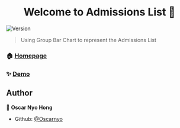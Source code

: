 <h1 align="center">Welcome to Admissions List 👋</h1>
<p>
  <img alt="Version" src="https://img.shields.io/badge/version-1-blue.svg?cacheSeconds=2592000" />
</p>

> Using Group Bar Chart to represent the Admissions List

### 🏠 [Homepage](https://github.com/Oscarnyo/Addmissions-list)

### ✨ [Demo](https://oscarnyo.github.io/Addmissions-list/)

## Author

👤 **Oscar Nyo Hong**

* Github: [@Oscarnyo](https://github.com/Oscarnyo)

